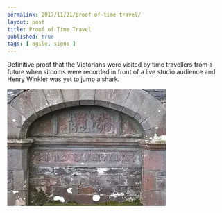 ```yaml
---
permalink: 2017/11/21/proof-of-time-travel/
layout: post
title: Proof of Time Travel
published: true
tags: [ agile, signs ]
---
```


Definitive proof that the Victorians were visited by time travellers from a future when sitcoms were 
recorded in front of a live studio audience and Henry Winkler was yet to jump a shark.

![sign](/img/posts/proof-of-time-travel/proof-of-time-travel.webp)

